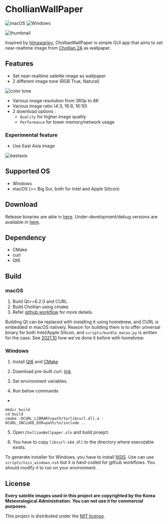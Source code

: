 # ChollianWallPaper

![macOS](https://github.com/pjessesco/ChollianWallPaper/actions/workflows/macOS.yml/badge.svg)
![Windows](https://github.com/pjessesco/ChollianWallPaper/actions/workflows/windows.yml/badge.svg)

![thumbnail](https://user-images.githubusercontent.com/11532321/135660418-79c9fd8f-a302-4ffa-b7cc-677e965657f8.gif)


Inspired by [himawaripy](https://github.com/boramalper/himawaripy), ChollianWallPaper is simple GUI app that aims to set near-realtime image from [Chollian 2A](https://en.wikipedia.org/wiki/Chollian) as wallpaper.

## Features
 - Set near-realtime satelite image as wallpaper
 - 2 different image tone (RGB True, Natural)

  ![color tone](https://user-images.githubusercontent.com/11532321/135794556-d5fbc00f-a29c-457f-91fe-0dfcb02a05b8.png)

 - Various image resolution from 360p to 8K
 - Various image ratio (4:3, 16:9, 16:10)
 - 2 download options :
     - `Quality` for higher image quality
     - `Performance` for lower memory/network usage


### Experimental feature
 - Use East Asia image

![eastasia](https://user-images.githubusercontent.com/11532321/135794995-660331b5-fb8c-4530-befd-f6d92e0469c5.png)


## Supported OS
- Windows
- macOS (>= Big Sur, both for Intel and Apple Silicon)


## Download

Release binaries are able in [here](https://github.com/pjessesco/ChollianWallPaper/releases/).
Under-development/debug versions are available in [here](https://github.com/pjessesco/ChollianWallPaper/actions).


## Dependency

- CMake
- curl
- Qt6

 
## Build

### macOS
 
1. Build Qt>=6.2.0 and CURL.
2. Build Chollian using cmake.
3. Refer [github workflow](https://github.com/pjessesco/ChollianWallPaper/blob/main/.github/workflows/macOS.yml) for more details.


Building Qt can be replaced with installing it using homebrew, and CURL is embedded in macOS natively. Reason for building them is to offer universal binary for both Intel/Apple Silicon, and `scripts/bundle_macos.py` is written for the case.  See [2021.10](https://github.com/pjessesco/ChollianWallPaper/tree/2021.10) how we've done it before with homebrew.


### Windows

1. Install [Qt6](https://www.qt.io/download-qt-installer) and [CMake](https://cmake.org/download/)

2. Download pre-built curl. [link](https://curl.se/download.html)

3. Set environment variables.

4. Run below commands

-

    mkdir build
    cd build
    cmake -DCURL_LIBRARY=path/to/libcurl.dll.a -DCURL_INCLUDE_DIR=path/to/include ..

5. Open `ChollianWallpaper.sln` and build proejct.

6. You have to copy `libcurl-x64.dll` to the directory where executable exists.

To generate installer for Windows, you have to install [NSIS](https://nsis.sourceforge.io/Download). Use can use `scripts/nsis_windows.nsh` but it is hard-coded for github workflows. You should modify it to run on your environment.


## License

**Every satelite images used in this project are copyrighted by the Korea Meteorological Administration. You can not use it for commercial purposes.**

This project is distributed under the [MIT license](https://github.com/pjessesco/ChollianWallPaper/blob/main/LICENSE).



